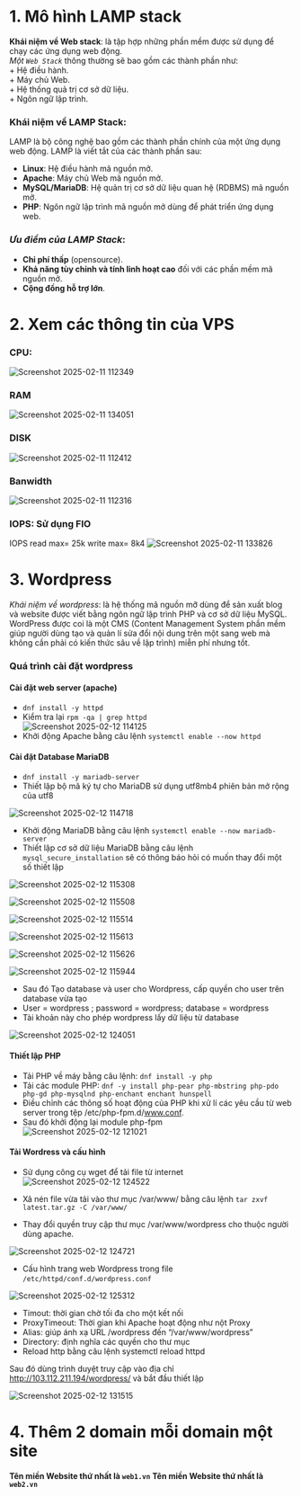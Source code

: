 # 1. Mô hình LAMP stack

**Khái niệm về Web stack**: là tập hợp những phần mềm được sử dụng để chạy các ứng dụng web động.  
  *Một `Web Stack`* thông thường sẽ bao gồm các thành phần như:  
    + Hệ điều hành.  
    + Máy chủ Web.  
    + Hệ thống quả trị cơ sở dữ liệu.  
    + Ngôn ngữ lập trình.  

### **Khái niệm về LAMP Stack**: 
LAMP là bộ công nghệ bao gồm các thành phần chính của một ứng dụng web động. LAMP là viết tắt của các thành phần sau:
  + **Linux**: Hệ điều hành mã nguồn mở.
  + **Apache**: Máy chủ Web mã nguồn mở.
  + **MySQL/MariaDB**: Hệ quản trị cơ sở dữ liệu quan hệ (RDBMS) mã nguồn mở.
  + **PHP**: Ngôn ngữ lập trình mã nguồn mở dùng để phát triển ứng dụng web.

### *Ưu điểm của LAMP Stack*:
  + **Chi phí thấp** (opensource).
  + **Khả năng tùy chỉnh và tính linh hoạt cao** đối với các phần mềm mã nguồn mở.
  + **Cộng đồng hỗ trợ lớn**.
# 2. Xem các thông tin của VPS
### CPU: 
![Screenshot 2025-02-11 112349](https://github.com/user-attachments/assets/7e5615d7-5a49-4995-b5ab-1efb65ae12d3)
### RAM
![Screenshot 2025-02-11 134051](https://github.com/user-attachments/assets/b340fe2d-d04f-48e9-9394-1f0652814a4f)
### DISK
![Screenshot 2025-02-11 112412](https://github.com/user-attachments/assets/42befdc5-0f3e-4586-a43b-0998b912d2f2)
### Banwidth
![Screenshot 2025-02-11 112316](https://github.com/user-attachments/assets/d419a9b2-0988-4f53-9d43-f5c125af9192)
### IOPS: Sử dụng FIO
IOPS read max= 25k write max= 8k4
![Screenshot 2025-02-11 133826](https://github.com/user-attachments/assets/78868210-e38a-44f8-b8ef-765a0f963939)

# 3. Wordpress
*Khái niệm về wordpress*: là hệ thống mã nguồn mỡ dùng để sản xuất blog và website được viết bằng ngôn ngữ lập trình PHP và cơ sở dữ liệu MySQL. WordPress được coi là một CMS (Content Management System phần mềm giúp người dùng tạo và quản lí sửa đổi nội dung trên một sang web mà không cần phải có kiến thức sâu về lập trình) miễn phí nhưng tốt.  
### Quá trình cài đặt wordpress  
####  Cài đặt web server (apache)
 + `dnf install -y httpd`
 + Kiểm tra lại `rpm -qa | grep httpd`  
   ![Screenshot 2025-02-12 114125](https://github.com/user-attachments/assets/51ac314d-54a3-4c6d-a92d-9b7542c6e703)
 + Khởi động Apache bằng câu lệnh `systemctl enable --now httpd`
#### Cài đặt Database MariaDB
 + `dnf install -y mariadb-server`
 + Thiết lập bộ mã ký tự cho MariaDB sử dụng utf8mb4 phiên bản mở rộng của utf8
   
![Screenshot 2025-02-12 114718](https://github.com/user-attachments/assets/8ebf9cd6-45a7-486a-9688-66c110dd7c20)  
 + Khởi động MariaDB bằng câu lệnh `systemctl enable --now mariadb-server`  
 + Thiết lập cơ sở dữ liệu MariaDB bằng câu lệnh `mysql_secure_installation` sẽ có thông báo hỏi có muốn thay đổi một số thiết lập  

![Screenshot 2025-02-12 115308](https://github.com/user-attachments/assets/496848d5-75b1-42c4-ae25-058542035ae6)

![Screenshot 2025-02-12 115508](https://github.com/user-attachments/assets/ab1c3b66-347a-4697-852a-77a98416d4dd)  

![Screenshot 2025-02-12 115514](https://github.com/user-attachments/assets/9a71f8e6-e1f2-4ab6-98a3-6e1c1ac68bc1)

![Screenshot 2025-02-12 115613](https://github.com/user-attachments/assets/88646e22-da30-4da9-a170-677b21e6473d)

![Screenshot 2025-02-12 115626](https://github.com/user-attachments/assets/7d834836-dcc2-45f4-aeb8-53ee5ec4e30a)

![Screenshot 2025-02-12 115944](https://github.com/user-attachments/assets/b96ee1e3-b05e-4106-a92e-4d0625a58eba)  
 + Sau đó Tạo database và user cho Wordpress, cấp quyền cho user trên database vừa tạo  
 + User = wordpress ; password = wordpress; database = wordpress  
 + Tài khoản này cho phép wordpress lấy dữ liệu từ database
   
![Screenshot 2025-02-12 124051](https://github.com/user-attachments/assets/94b30216-6e95-40c4-a993-bea9339426a2)

#### Thiết lập PHP  
 + Tải PHP về máy bằng câu lệnh: `dnf install -y php`  
 + Tải các module PHP: `dnf -y install php-pear php-mbstring php-pdo php-gd php-mysqlnd php-enchant enchant hunspell`
 + Điều chỉnh các thông số hoạt động của PHP khi xử lí các yêu cầu từ web server trong tệp /etc/php-fpm.d/www.conf.  
 + Sau đó khởi động lại module php-fpm  
   ![Screenshot 2025-02-12 121021](https://github.com/user-attachments/assets/d7e71447-88a7-49fd-b7c2-474e467db106)

#### Tải Wordress và cấu hình  
+ Sử dụng công cụ wget để tải file từ internet  
![Screenshot 2025-02-12 124522](https://github.com/user-attachments/assets/403380d6-303d-4c60-9f4e-b6ebb50294ab)

+ Xã nén file vừa tải vào thư mục /var/www/ bằng câu lệnh `tar zxvf latest.tar.gz -C /var/www/`  
+ Thay đổi quyền truy cập thư mục /var/www/wordpress cho thuộc người dùng apache.
  
![Screenshot 2025-02-12 124721](https://github.com/user-attachments/assets/bf8773c2-49fe-4a38-b5de-abf44244638e)

+ Cấu hình trang web Wordpress trong file `/etc/httpd/conf.d/wordpress.conf`

![Screenshot 2025-02-12 125312](https://github.com/user-attachments/assets/cc9e3e03-8960-43db-8991-c56d1bdd1dca)

+ Timout: thời gian chờ tối đa cho một kết nối
+ ProxyTimeout: Thời gian khi Apache hoạt động như nột Proxy
+ Alias: giúp ánh xạ URL /wordpress đến “/var/www/wordpress”
+ Directory: định nghĩa các quyền cho thư mục
+ Reload http bằng câu lệnh systemctl reload httpd
  
 Sau đó dùng trình duyệt truy cập vào địa chỉ http://103.112.211.194/wordpress/ và bắt đầu thiết lập  
 
![Screenshot 2025-02-12 131515](https://github.com/user-attachments/assets/86691acd-3f1f-4580-b278-c4663af6b553)

# 4. Thêm 2 domain mỗi domain một site  
**Tên miền Website thứ nhất là `web1.vn`**
**Tên miền Website thứ nhất là `web2.vn`**



